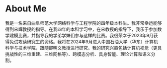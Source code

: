 About Me  
======
我是一名来自曲阜师范大学网络科学与工程学院的四年级本科生。我非常幸运能够得到宋辉教授的指导。在我四年的本科学习中，在宋教授的指导下，我乐于参加数学建模比赛，并指导我的学弟学妹们参与这样的比赛。我很荣幸于2023年9月获得免试攻读研究生的资格。我将在2024年9月进入中国石油大学（华东）计算机科学与技术学院，跟随邵明文教授进行研究。我的研究兴趣包括计算机视觉（更具挑战性的三维重建、三维网格等）、跨模态分析、具身智能、理论计算和语义分割。

